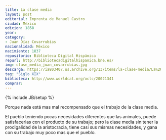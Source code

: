 ```yaml
---
title: La clase media
layout: post
editorial: Imprenta de Manuel Castro
ciudad: México
edicion: 1858
year: 
category: 
- Juan Díaz Covarrubias
nacionalidad: México
nacimiento: 1837
repositorio: Biblioteca Digital Hispánica
repurl: http://bibliotecadigitalhispanica.bne.es/
img: clase_media_juan_covarrubias.jpg
descarga: https://ia803407.us.archive.org/13/items/la-clase-media/La%20clase%20media.pdf
tag: "Siglo XIX"
biblioteca: http://www.worldcat.org/oclc/20021341
comprar: 
---
```

{% include JB/setup %}
 
Porque nada está mas mal recompensado  que el trabajo de la clase media. 
 
El pueblo teniendo pocas  necesidades diferentes que las animales, puede satisfacerlas con el producto de su trabajo; pero la clase media sin  tener la prodigalidad de la aristocracia, tiene casi sus mismas necesidades, y gana con su trabajo muy poco mas que el pueblo.

